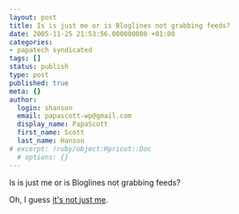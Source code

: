 ```yaml
---
layout: post
title: Is is just me or is Bloglines not grabbing feeds?
date: 2005-11-25 21:53:56.000000000 +01:00
categories:
- papatech syndicated
tags: []
status: publish
type: post
published: true
meta: {}
author:
  login: shanson
  email: papascott-wp@gmail.com
  display_name: PapaScott
  first_name: Scott
  last_name: Hanson
# excerpt: !ruby/object:Hpricot::Doc
  # options: {}
---
```

<p>Is is just me or is Bloglines not grabbing feeds?</p>
<p>Oh, I guess <a href="http://mikewills.name/archives/2005/11/25/is-is-just-me-or-is-bloglines-not-grabbing-feeds.php" title="Mike&rsquo;s Information Technology Blog &raquo; Blog Archive &raquo; Is is just me or is Bloglines not grabbing feeds?">it's not just me</a>.</p>
